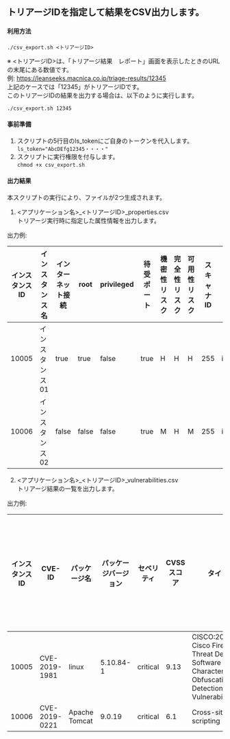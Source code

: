 ## トリアージIDを指定して結果をCSV出力します。

#### 利用方法

`./csv_export.sh <トリアージID>`

※ <トリアージID>は、「トリアージ結果　レポート」画面を表示したときのURLの末尾にある数値です。</br>
例: https://leanseeks.macnica.co.jp/triage-results/12345 </br>
上記のケースでは「12345」がトリアージIDです。</br>
このトリアージIDの結果を出力する場合は、以下のように実行します。

`./csv_export.sh 12345`

#### 事前準備

1. スクリプトの5行目のls_tokenにご自身のトークンを代入します。</br>
   `ls_token="AbcDEfg12345・・・・"`
2. スクリプトに実行権限を付与します。</br>
   `chmod +x csv_export.sh`

#### 出力結果

本スクリプトの実行により、ファイルが2つ生成されます。

1. <アプリケーション名>_<トリアージID>_properties.csv </br>
トリアージ実行時に指定した属性情報を出力します。

出力例:

|インスタンスID|インスタンス名|インターネット接続|root|privileged|待受ポート|機密性リスク|完全性リスク|可用性リスク|スキャナID|ファイル名|トリアージ実行日時|
|----|----|----|----|----|----|----|----|----|----|----|----|
|10005|インスタンス01|true|true|false|true|H|H|H|255|instance_1.json|2023/09/01 19:30:03|
|10006|インスタンス02|false|false|false|true|M|H|M|255|instance_2.json|2023/09/01 19:30:03|


2. <アプリケーション名>_<トリアージID>_vulnerabilities.csv </br>
トリアージ結果の一覧を出力します。

出力例:

|インスタンスID|CVE-ID|パッケージ名|パッケージバージョン|セベリティ|CVSSスコア|タイトル|攻撃元区分|攻撃の複雑性|FIXの有無|エクスプロイト状況|公開日|更新日|攻撃の種類|アプリケーションリスク|判定スコア|判定結果|タグ|
|----|----|----|----|----|----|----|----|----|----|----|----|----|----|----|----|----|----|
|10005|CVE-2019-1981|linux|5.10.84-1|critical|9.13|CISCO:20190816 Cisco Firepower Threat Defense Software NULL Character Obfuscation Detection Bypass Vulnerability|N|L|true|P|2019/11/05|2020/10/16|DOS|H|185.6|3|ignore|
|10006|CVE-2019-0221|Apache Tomcat|9.0.19|critical|6.1|Cross-site scripting|N|L|true|P|2019/05/30|2021/11/25||H|191|3|
